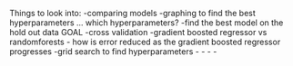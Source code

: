 Things to look into: 
    -comparing models 
    -graphing to find the best hyperparameters ... which hyperparameters? 
    -find the best model on the hold out data GOAL 
    -cross validation
    -gradient boosted regressor vs randomforests 
        - how is error reduced as the gradient boosted regressor progresses 
    -grid search to find hyperparameters 
    - 
        -
    -
    -


